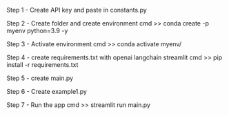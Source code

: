 Step 1 - Create API key and paste in constants.py

Step 2 - Create folder and create environment
cmd >> conda create -p myenv python=3.9 -y

Step 3 - Activate environment 
cmd >> conda activate myenv/

Step 4 - create requirements.txt with 
openai
langchain
streamlit
cmd >> pip install -r requirements.txt

Step 5 - create main.py
<check code in main.py file>

Step 6 - 
Create example1.py
<check code in example1.py file>

Step 7 - Run the app
cmd >> streamlit run main.py
